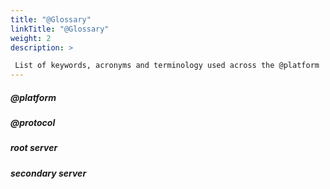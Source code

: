 ```yaml
---
title: "@Glossary"
linkTitle: "@Glossary"
weight: 2
description: >

 List of keywords, acronyms and terminology used across the @platform
---
```



##### @platform

##### @protocol

##### root server

##### secondary server




